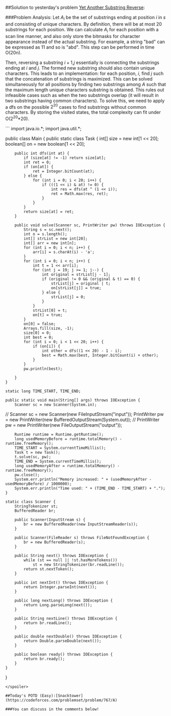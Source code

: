 ##Solution to yesterday's problem [Yet Another Substring Reverse](https://codeforces.com/contest/1234/problem/F):

###Problem Analysis:
Let $A_i$ be the set of substrings ending at position $i$ in $s$ and consisting of unique characters. By definition, there will be at most $20$ substrings for each position. We can calculate $A_i$ for each position with a scan line manner, and also only store the bitmasks for character appearance instead of the actual substring. For example, a string "bad" can be expressed as $11$ and so is "abd". This step can be performed in time O(20n).

Then, reversing a substring $i+1$,$j$ essentially is connecting the substrings ending at $i$ and $j$. The formed new substring should also contain unique characters. This leads to an implementation: for each position, $i$, find $j$ such that the concatenation of substrings is maximized. This can be solved simultaneously for all positions by finding two substrings among $A$ such that the maximum length unique characters substring is obtained. This rules out infeasible cases such as when the two substrings overlap (it will result in two substrings having common characters). To solve this, we need to apply a dfs on the possible $2^{20}$ cases to find substrings without common characters. By storing the visited states, the total complexity can fit under O($2^{20}$*20).

<spoiler summary="Code(java)">
```
import java.io.*;
import java.util.*;

public class Main {
    public static class Task {
        int[] size = new int[1 << 20];
        boolean[] on = new boolean[1 << 20];

        public int dfs(int at) {
            if (size[at] != -1) return size[at];
            int ret = 0;
            if (on[at]) {
                ret = Integer.bitCount(at);
            } else {
                for (int i = 0; i < 20; i++) {
                    if (((1 << i) & at) != 0) {
                        int res = dfs(at ^ (1 << i));
                        ret = Math.max(res, ret);
                    }
                }
            }
            return size[at] = ret;
        }

        public void solve(Scanner sc, PrintWriter pw) throws IOException {
            String s = sc.next();
            int n = s.length();
            int[] strList = new int[20];
            int[] arr = new int[n];
            for (int i = 0; i < n; i++) {
                arr[i] = s.charAt(i) - 'a';
            }
            for (int i = 0; i < n; i++) {
                int t = 1 << arr[i];
                for (int j = 19; j >= 1; j--) {
                    int original = strList[j - 1];
                    if (original != 0 && (original & t) == 0) {
                        strList[j] = original | t;
                        on[strList[j]] = true;
                    } else {
                        strList[j] = 0;
                    }
                }
                strList[0] = t;
                on[t] = true;
            }
            on[0] = false;
            Arrays.fill(size, -1);
            size[0] = 0;
            int best = 0;
            for (int i = 0; i < 1 << 20; i++) {
                if (on[i]) {
                    int other = dfs((1 << 20) - 1 - i);
                    best = Math.max(best, Integer.bitCount(i) + other);
                }
            }
            pw.println(best);

        }
    }

    static long TIME_START, TIME_END;

    public static void main(String[] args) throws IOException {
        Scanner sc = new Scanner(System.in);
//        Scanner sc = new Scanner(new FileInputStream("input"));
        PrintWriter pw = new PrintWriter(new BufferedOutputStream(System.out));
//        PrintWriter pw = new PrintWriter(new FileOutputStream("output"));

        Runtime runtime = Runtime.getRuntime();
        long usedMemoryBefore = runtime.totalMemory() - runtime.freeMemory();
        TIME_START = System.currentTimeMillis();
        Task t = new Task();
        t.solve(sc, pw);
        TIME_END = System.currentTimeMillis();
        long usedMemoryAfter = runtime.totalMemory() - runtime.freeMemory();
        pw.close();
        System.err.println("Memory increased: " + (usedMemoryAfter - usedMemoryBefore) / 1000000);
        System.err.println("Time used: " + (TIME_END - TIME_START) + ".");
    }

    static class Scanner {
        StringTokenizer st;
        BufferedReader br;

        public Scanner(InputStream s) {
            br = new BufferedReader(new InputStreamReader(s));
        }

        public Scanner(FileReader s) throws FileNotFoundException {
            br = new BufferedReader(s);
        }

        public String next() throws IOException {
            while (st == null || !st.hasMoreTokens())
                st = new StringTokenizer(br.readLine());
            return st.nextToken();
        }

        public int nextInt() throws IOException {
            return Integer.parseInt(next());
        }

        public long nextLong() throws IOException {
            return Long.parseLong(next());
        }

        public String nextLine() throws IOException {
            return br.readLine();
        }

        public double nextDouble() throws IOException {
            return Double.parseDouble(next());
        }

        public boolean ready() throws IOException {
            return br.ready();
        }
    }
}

```
</spoiler>

##Today's POTD (Easy):[Snacktower](https://codeforces.com/problemset/problem/767/A)

###You can discuss in the comments below!
